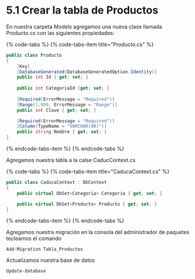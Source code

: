 # 5.1 Crear la tabla de Productos

En nuestra carpeta Models agregamos una nueva clase llamada Producto.cs con las siguientes propiedades:

{% code-tabs %}
{% code-tabs-item title="Producto.cs" %}
```csharp
public class Producto
{ 
    [Key] 
    [DatabaseGenerated(DatabaseGeneratedOption.Identity)] 
    public int Id { get; set; }
    
    public int CategoriaId {get; set; }
            
    [Required(ErrorMessage = "Required")]
    [Range(1,999, ErrorMessage = "Range")]
    public int Clave { get; set; }

    [Required(ErrorMessage = "Required")]
    [Column(TypeName = "VARCHAR(80)")]
    public string Nombre { get; set; }
}
```
{% endcode-tabs-item %}
{% endcode-tabs %}

Agregamos nuestra tabla a la calse CaducContext.cs

{% code-tabs %}
{% code-tabs-item title="CaducaContext.cs" %}
```csharp
public class CaducaContext : DbContext
{
    public virtual DbSet<Categoria> Categoria { get; set; }

    public virtual DbSet<Producto> Producto { get; set; }
}
```
{% endcode-tabs-item %}
{% endcode-tabs %}

Agregamos nuestra migración en la consola del administrador de paquetes tecleamos el comando

```text
Add-Migration Tabla_Productos
```

Actualizamos nuestra base de datos

```text
Update-database
```

